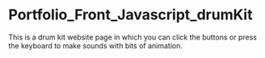 # Portfolio_Front_Javascript_drumKit
This is a drum kit website page in which you can click the buttons or press the keyboard to make sounds with bits of animation.
